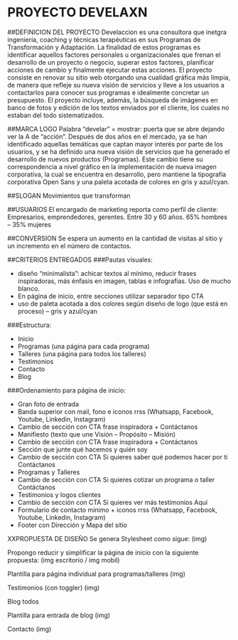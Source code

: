 # PROYECTO DEVELAXN

##DEFINICION DEL PROYECTO
Develaccion es una consultora que inetgra ingeniería, coaching y técnicas terapéuticas en sus Programas de Transformación y Adaptación. La finalidad de estos programas es identificar aquellos factores personales u organizacionales que frenan el desarrollo de un proyecto o negocio, superar estos factores, planificar acciones de cambio y finalmente ejecutar estas acciones.
El proyecto consiste en renovar su sitio web otorgando una cualidad gráfica más limpia, de manera que refleje su nueva visión de servicios y lleve a los usuarios a contactarlos para conocer sus programas e idealmente concretar un presupuesto.
El proyecto incluye, además, la búsqueda de imágenes en banco de fotos y edición de los textos enviados por el cliente, los cuales no estaban del todo sistematizados.


##MARCA
LOGO
Palabra “develar” = mostrar: puerta que se abre dejando ver la A de “acción”.
Después de dos años en el mercado, ya se han identificado aquellas temáticas que captan mayor interés por parte de los usuarios, y se ha definido una nueva visión de servicios que ha generado el desarrollo de nuevos productos (Programas).
Este cambio tiene su correspondencia a nivel gráfico en la implementación de nueva imagen corporativa, la cual se encuentra en desarrollo, pero mantiene la tipografía corporativa Open Sans y una paleta acotada de colores en gris y azul/cyan.

##SLOGAN
Movimientos que transforman

##USUARIOS
El encargado de marketing reporta como perfil de cliente:
Empresarios, emprendedores, gerentes.
Entre 30 y 60 años.
65% hombres – 35% mujeres

##CONVERSION
Se espera un aumento en la cantidad de visitas al sitio y un incremento en el número de contactos.

##CRITERIOS ENTREGADOS
###Pautas visuales:
-	diseño “minimalista”: achicar textos al mínimo, reducir frases inspiradoras, más énfasis en imagen, tablas e infografías. Uso de mucho blanco.
-	En página de inicio, entre secciones utilizar separador tipo CTA
-	uso de paleta acotada a dos colores según diseño de logo (que está en proceso) – gris y azul/cyan

###Estructura:
-	Inicio
-	Programas (una página para cada programa)
-	Talleres (una página para todos los talleres)
-	Testimonios
-	Contacto
-	Blog

###Ordenamiento para página de inicio:
-	Gran foto de entrada
-	Banda superior con mail, fono e iconos rrss (Whatsapp, Facebook, Youtube, Linkedin, Instagram)
-	Cambio de sección con CTA frase inspiradora + Contáctanos
-	Manifiesto (texto que une Visión – Propósito – Misión)
-	Cambio de sección con CTA frase inspiradora + Contáctanos
-	Sección que junte qué hacemos y quién soy 
-	Cambio de sección con CTA Si quieres saber qué podemos hacer por ti Contáctanos
-	Programas y Talleres
-	Cambio de sección con CTA Si quieres cotizar un programa o taller Contáctanos
-	Testimonios y logos clientes
-	Cambio de sección con CTA Si quieres ver más testimonios Aquí
-	Formulario de contacto mínimo + iconos rrss (Whatsapp, Facebook, Youtube, Linkedin, Instagram)
-	Footer con Dirección y Mapa del sitio

XXPROPUESTA DE DISEÑO
Se genera Stylesheet como sigue:
(img)

Propongo reducir y simplificar la página de inicio con la siguiente propuesta:
(img escritorio / img mobil)

Plantilla para página individual para programas/talleres
(img)

Testimonios (con toggler)
(img)

Blog todos

Plantilla para entrada de blog
(img)

Contacto
(img)
